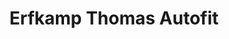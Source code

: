 ---
title: "Erfkamp Thomas Autofit"
url: /augustdorf/erfkamp-thomas-autofit/
shop: Autowerkstatt
---